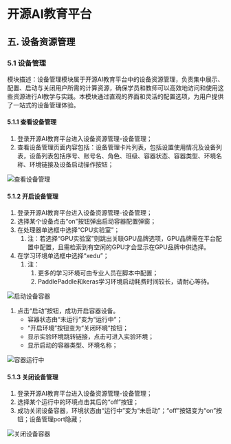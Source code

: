 # 开源AI教育平台
## 五. 设备资源管理
### 5.1 设备管理
模块描述：设备管理模块属于开源AI教育平台中的设备资源管理，负责集中展示、配置、启动与关闭用户所需的计算资源，确保学员和教师可以高效地访问和使用这些资源进行AI教学与实践。本模块通过直观的界面和灵活的配置选项，为用户提供了一站式的设备管理体验。

#### 5.1.1 查看设备管理
1. 登录开源AI教育平台进入设备资源管理-设备管理；
2. 查看设备管理页面内容包括：设备管理卡片列表，包括设置使用情况及设备列表，设备列表包括序号、账号名、角色、班级、容器状态、容器类型、环境名称、环境链接及设备启动操作按钮；

![查看设备管理](06-05resources/06-05-01deviceview.png)

#### 5.1.2 开启设备管理
1. 登录开源AI教育平台进入设备资源管理-设备管理；
2. 选择某个设备点击“on”按钮弹出启动容器配置弹窗；
3. 在处理器单选框中选择“CPU实验室”；
   1. 注：若选择“GPU实验室”则跳出关联GPU品牌选项，GPU品牌需在平台配置中配置，且需检索到有空闲的GPU才会显示在GPU品牌中供选择。
4. 在学习环境单选框中选择“xedu”；
   1. 注：
      1. 更多的学习环境可由专业人员在脚本中配置；
      2. PaddlePaddle和keras学习环境启动耗费时间较长，请耐心等待。

![启动设备容器](06-05resources/06-05-02startdeviec.png)

1. 点击“启动”按钮，成功开启容器设备。
   - 容器状态由“未运行”变为“运行中”；
   - “开启环境”按钮变为“关闭环境”按钮；
   - 显示实验环境跳转链接，点击可进入实验环境；
   - 显示启动的容器类型、环境名称；

![容器运行中](06-05resources/06-05-03devicerunning.png)
   
#### 5.1.3 关闭设备管理
1. 登录开源AI教育平台进入设备资源管理-设备管理；
2. 选择某个运行中的环境点击其后的“off”按钮；
3. 成功关闭设备容器，环境状态由“运行中”变为“未启动”；“off”按钮变为“on”按钮；设备管理port隐藏；

![关闭设备容器](06-05resources/06-05-04closedevice.png)
   